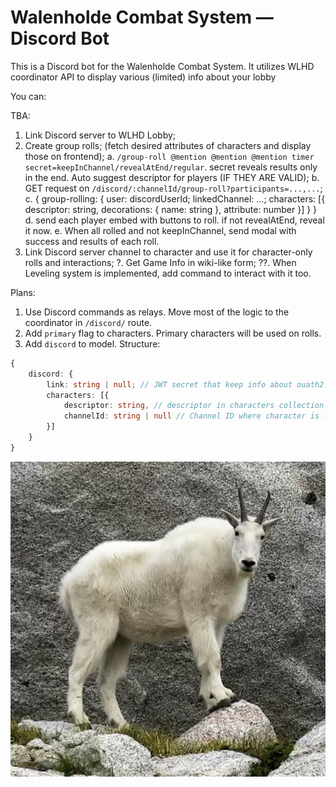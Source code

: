 # Walenholde Combat System — Discord Bot

This is a Discord bot for the Walenholde Combat System. It utilizes WLHD coordinator API to display various (limited)
info about your lobby

You can:

TBA:

1. Link Discord server to WLHD Lobby;
2. Create group rolls; (fetch desired attributes of characters and display those on frontend);
   a. `/group-roll @mention @mention @mention timer secret=keepInChannel/revealAtEnd/regular`. secret reveals results
   only in the end. Auto suggest descriptor for players (IF THEY ARE VALID);
   b. GET request on `/discord/:channelId/group-roll?participants=...,...`;
   c. { group-rolling: { user: discordUserId; linkedChannel: ...;
   characters: [{ descriptor: string, decorations: { name: string }, attribute: number }] } }
   d. send each player embed with buttons to roll. if not revealAtEnd, reveal it now.
   e. When all rolled and not keepInChannel, send modal with success and results of each roll.
3. Link Discord server channel to character and use it for character-only rolls and interactions;
   ?. Get Game Info in wiki-like form;
   ??. When Leveling system is implemented, add command to interact with it too.

[//]: # (Another option is to create modal which will allow admin to add characters dynamically)
Plans:

1. Use Discord commands as relays. Move most of the logic to the coordinator in `/discord/` route.
2. Add `primary` flag to characters. Primary characters will be used on rolls.
3. Add `discord` to model. Structure:

```typescript
{
    discord: {
        link: string | null; // JWT secret that keep info about ouath2 connection to guild
        characters: [{
            descriptor: string, // descriptor in characters collection
            channelId: string | null // Channel ID where character is linked. If none, sent as DM
        }]
    }
}
```

![goat](docs/goat.jpg)